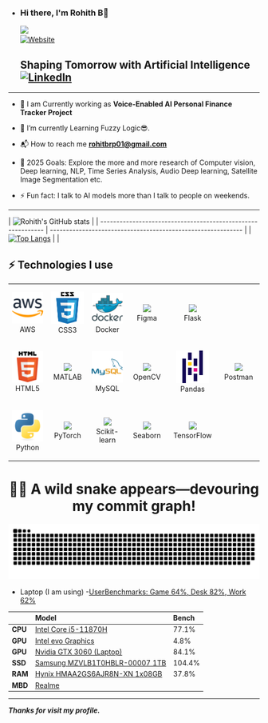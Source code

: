 - ### Hi there, I'm Rohith B👋
  ![](https://komarev.com/ghpvc/?username=rohithb01&color=green)  
  [![Website](https://img.shields.io/website?label=rohithb20001&style=for-the-badge&url=https%3A%2F%2Fcodestackr.com)](https://www.linkedin.com/in/rohithb2001/)


  ## Shaping Tomorrow with Artificial Intelligence [![LinkedIn](https://img.shields.io/badge/linkedin-%230077B5.svg?style=for-the-badge&logo=linkedin&logoColor=white)](https://www.linkedin.com/in/rohithb2001/)


---

  * 🔭 I am Currently working as **Voice-Enabled AI Personal Finance Tracker Project**

  - 🌱 I’m currently Learning Fuzzy Logic😎.
  
  - 📬 How to reach me **rohitbrp01@gmail.com**
  
  - 🥅 2025 Goals: Explore the more and more research of Computer vision, Deep learning, NLP, Time Series Analysis, Audio Deep learning, Satellite Image Segmentation etc.

  - ⚡ Fun fact: I talk to AI models more than I talk to people on weekends.

---
| ![Rohith's GitHub stats](https://github-readme-stats.vercel.app/api?username=rohithb01&show_icons=true&theme=radical) |
| ------------------------------------------------------------ | ------------------------------------------------------------ |
| [![Top Langs](https://github-readme-stats.vercel.app/api/top-langs/?username=rohithb01&layout=compact&&show_icons=true&theme=radical)](https://github.com/rohithb01/github-readme-stats) |                                                              |





   ## ⚡ Technologies I use 

<div align="center">
<table align="center">
    <tr>
      <td align="center" width="140" height="112.43">
        <img src="https://raw.githubusercontent.com/devicons/devicon/master/icons/amazonwebservices/amazonwebservices-original-wordmark.svg" width="65px" />
        <br /> AWS
      </td>
      </td>
      <td align="center" width="140" height="112.43">
        <img src="https://raw.githubusercontent.com/devicons/devicon/master/icons/css3/css3-original-wordmark.svg" width="65px" />
        <br /> CSS3
      </td>
      <td align="center" width="140" height="112.43">
        <img src="https://raw.githubusercontent.com/devicons/devicon/master/icons/docker/docker-original-wordmark.svg" width="65px" />
        <br /> Docker
      </td>
      <td align="center" width="140" height="112.43">
        <img src="https://www.vectorlogo.zone/logos/figma/figma-icon.svg" width="65px" />
        <br /> Figma
      </td>
      <td align="center" width="140" height="112.43">
        <img src="https://www.vectorlogo.zone/logos/pocoo_flask/pocoo_flask-icon.svg" width="65px" />
        <br /> Flask
      </td>
    </tr>
    <tr>
      <td align="center" width="140" height="112.43">
        <img src="https://raw.githubusercontent.com/devicons/devicon/master/icons/html5/html5-original-wordmark.svg" width="65px" />
        <br /> HTML5
      </td>
      <td align="center" width="140" height="112.43">
        <img src="https://upload.wikimedia.org/wikipedia/commons/2/21/Matlab_Logo.png" width="65px" />
        <br /> MATLAB
      </td>
      <td align="center" width="140" height="112.43">
        <img src="https://raw.githubusercontent.com/devicons/devicon/master/icons/mysql/mysql-original-wordmark.svg" width="65px" />
        <br /> MySQL
      </td>
      <td align="center" width="140" height="112.43">
        <img src="https://www.vectorlogo.zone/logos/opencv/opencv-icon.svg" width="65px" />
        <br /> OpenCV
      </td>
      <td align="center" width="140" height="112.43">
        <img src="https://raw.githubusercontent.com/devicons/devicon/2ae2a900d2f041da66e950e4d48052658d850630/icons/pandas/pandas-original.svg" width="65px" />
        <br /> Pandas
      </td>
      <td align="center" width="140" height="112.43">
        <img src="https://www.vectorlogo.zone/logos/getpostman/getpostman-icon.svg" width="65px" />
        <br /> Postman
      </td>
    </tr>
    <tr>
      <td align="center" width="140" height="112.43">
        <img src="https://raw.githubusercontent.com/devicons/devicon/master/icons/python/python-original.svg" width="65px" />
        <br /> Python
      </td>
      <td align="center" width="140" height="112.43">
        <img src="https://www.vectorlogo.zone/logos/pytorch/pytorch-icon.svg" width="65px" />
        <br /> PyTorch
      </td>
      <td align="center" width="140" height="112.43">
        <img src="https://upload.wikimedia.org/wikipedia/commons/0/05/Scikit_learn_logo_small.svg" width="65px" />
        <br /> Scikit-learn
      </td>
      <td align="center" width="140" height="112.43">
        <img src="https://seaborn.pydata.org/_images/logo-mark-lightbg.svg" width="65px" />
        <br /> Seaborn
      </td>
      <td align="center" width="140" height="112.43">
        <img src="https://www.vectorlogo.zone/logos/tensorflow/tensorflow-icon.svg" width="65px" />
        <br /> TensorFlow
      </td>
    </tr>
  </table>
</div>

<div align="center">
  <h1>👨‍💻 A wild snake appears—devouring my commit graph!</h1>
  <picture>
    <source media="(prefers-color-scheme: dark)" srcset="https://raw.githubusercontent.com/platane/snk/output/github-contribution-grid-snake-dark.svg">
    <img alt="GitHub Snake" src="https://raw.githubusercontent.com/platane/snk/output/github-contribution-grid-snake-dark.svg" style="max-width: 100%; height: auto;" />
  </picture>
</div>



 - Laptop (I am using)
 -[UserBenchmarks: Game 64%, Desk 82%, Work 62%](https://www.userbenchmark.com/UserRun/54001935)  

||Model|Bench
:----|:----|:----|
**CPU**|[Intel Core i5-11870H](https://cpu.userbenchmark.com/SpeedTest/1322918/IntelR-CoreTM-i7-10870H-CPU---220GHz)|77.1%
**GPU**|[Intel evo Graphics](https://gpu.userbenchmark.com/SpeedTest/1027883/IntelR-UHD-Graphics)|4.8%
**GPU**|[Nvidia GTX 3060 (Laptop)](https://gpu.userbenchmark.com/SpeedTest/1452971/NVIDIA-GeForce-RTX-3060-Laptop-GPU)|84.1%
**SSD**|[Samsung MZVLB1T0HBLR-00007 1TB](https://ssd.userbenchmark.com/SpeedTest/963042/SAMSUNG-MZVLB1T0HBLR-00007)|104.4%
**RAM**|[Hynix HMAA2GS6AJR8N-XN 1x08GB](https://ram.userbenchmark.com/SpeedTest/1166099/Hynix-HMAA2GS6AJR8N-XN-1x16GB)|37.8%
**MBD**|[Realme](https://www.userbenchmark.com/System/Acer-Predator-PH315-53/193818)|   

---

***Thanks for visit my profile.***
